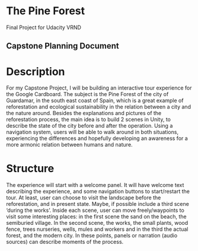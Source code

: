 # The Pine Forest

Final Project for Udacity VRND

## Capstone Planning Document

# Description
For my Capstone Project, I will be building an interactive tour experience for the Google Cardboard. The subject is the Pine Forest of the city of Guardamar, in the south east coast of Spain, which is a great example of reforestation and ecological sustainability in the  relation between a city and the nature around.
Besides the explanations and pictures of the reforestation process, the main idea is to build 2 scenes in Unity, to describe the state of the city before and after the operation. Using a navigation system, users will be able to walk around in both situations, experiencing the differences and hopefully developing an awareness for a more armonic relation between humans and nature.
# Structure
The experience will start with a welcome panel. It will have welcome text describing the experience, and some navigation buttons to start/restart the tour. At least, user can choose to visit the landscape before the reforestation, and in present state. Maybe, if possible include a third scene ‘during the works’. Inside each scene, user can move freely/waypoints to visit some interesting places: in the first scene the sand on the beach, the semiburied village. In the second scene, the works, the small plants, wood fence, trees nurseries, wells, mules and workers and in the third the actual forest, and the modern city. In these points, panels or narration (audio sources) can describe moments of the process.
